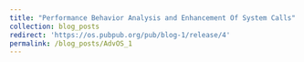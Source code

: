 ```yaml
---
title: "Performance Behavior Analysis and Enhancement Of System Calls"
collection: blog_posts
redirect: 'https://os.pubpub.org/pub/blog-1/release/4'
permalink: /blog_posts/AdvOS_1
---
```


